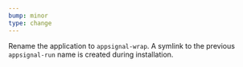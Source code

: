 ```yaml
---
bump: minor
type: change
---
```


Rename the application to `appsignal-wrap`. A symlink to the previous `appsignal-run` name is created during installation.
